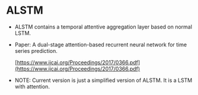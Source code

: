 # ALSTM

- ALSTM contains a temporal attentive aggregation layer based on normal LSTM.

- Paper: A dual-stage attention-based recurrent neural network for time series prediction.

  [https://www.ijcai.org/Proceedings/2017/0366.pdf](https://www.ijcai.org/Proceedings/2017/0366.pdf)

- NOTE: Current version is just a simplified version of ALSTM. It is a LSTM with attention.
